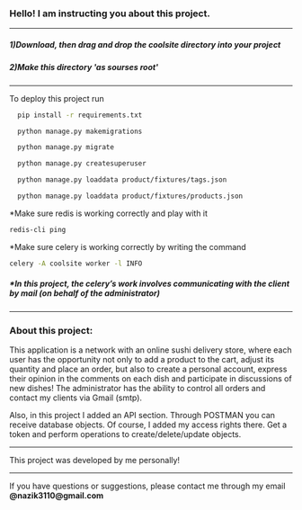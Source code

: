 <h3>Hello! I am instructing you about this project.</h3>
<hr>
<h5>1)Download, then drag and drop the coolsite directory into your project</h5>
<h5>2)Make this directory 'as sourses root'</h5>
<hr>

To deploy this project run

```bash
  pip install -r requirements.txt
```
```bash
  python manage.py makemigrations
```
```bash
  python manage.py migrate
```
```bash
  python manage.py createsuperuser
```
```bash
  python manage.py loaddata product/fixtures/tags.json
```
```bash
  python manage.py loaddata product/fixtures/products.json
```
*Make sure redis is working correctly and play with it
```bash
redis-cli ping
```
*Make sure celery is working correctly by writing the command
```bash
celery -A coolsite worker -l INFO
```
<h5>*In this project, the celery’s work involves communicating with the client by mail (on behalf of the administrator)</h5>
<hr>
<h3>About this project: </h3>
<p>This application is a network with an online sushi delivery store, where each user has the opportunity not only to add a product to the cart, adjust its quantity and place an order, but also to create a personal account, express their opinion in the comments on each dish and participate in discussions of new dishes! The administrator has the ability to control all orders and contact my clients via Gmail (smtp).
<br>
<p>Also, in this project I added an API section.
Through POSTMAN you can receive database objects.
Of course, I added my access rights there.
Get a token and perform operations to create/delete/update objects.</p>  
</p>
<hr>
<p>This project was developed by me personally! </p>
<hr>
<p>If you have questions or suggestions, please contact me through my email <b>@nazik3110@gmail.com</b></p>


